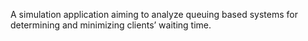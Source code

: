 A simulation application aiming to analyze queuing based systems for determining and minimizing clients’ waiting time.
